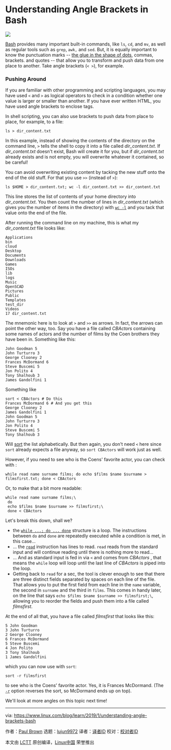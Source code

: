 [#]: collector: (lujun9972)
[#]: translator: (HankChow)
[#]: reviewer: ( )
[#]: publisher: ( )
[#]: url: ( )
[#]: subject: (Understanding Angle Brackets in Bash)
[#]: via: (https://www.linux.com/blog/learn/2019/1/understanding-angle-brackets-bash)
[#]: author: (Paul Brown https://www.linux.com/users/bro66)

Understanding Angle Brackets in Bash
======

![](https://www.linux.com/sites/lcom/files/styles/rendered_file/public/architecture-1839450_1920.jpg?itok=ra6XonD3)

[Bash][1] provides many important built-in commands, like `ls`, `cd`, and `mv`, as well as regular tools such as `grep`, `awk,` and `sed`. But, it is equally important to know the punctuation marks -- [the glue in the shape of dots][2], commas, brackets. and quotes -- that allow you to transform and push data from one place to another. Take angle brackets (`< >`), for example.

### Pushing Around

If you are familiar with other programming and scripting languages, you may have used `<` and `>` as logical operators to check in a condition whether one value is larger or smaller than another. If you have ever written HTML, you have used angle brackets to enclose tags.

In shell scripting, you can also use brackets to push data from place to place, for example, to a file:

```
ls > dir_content.txt
```

In this example, instead of showing the contents of the directory on the command line, `>` tells the shell to copy it into a file called _dir_content.txt_. If _dir_content.txt_ doesn't exist, Bash will create it for you, but if _dir_content.txt_ already exists and is not empty, you will overwrite whatever it contained, so be careful!

You can avoid overwriting existing content by tacking the new stuff onto the end of the old stuff. For that you use `>>` (instead of `>`):

```
ls $HOME > dir_content.txt; wc -l dir_content.txt >> dir_content.txt
```

This line stores the list of contents of your home directory into _dir_content.txt_. You then count the number of lines in _dir_content.txt_ (which gives you the number of items in the directory) with [`wc -l`][3] and you tack that value onto the end of the file.

After running the command line on my machine, this is what my _dir_content.txt_ file looks like:

```
Applications
bin
cloud
Desktop
Documents
Downloads
Games
ISOs
lib
logs
Music
OpenSCAD
Pictures
Public
Templates
test_dir
Videos
17 dir_content.txt
```

The mnemonic here is to look at `>` and `>>` as arrows. In fact, the arrows can point the other way, too. Say you have a file called _CBActors_ containing some names of actors and the number of films by the Coen brothers they have been in. Something like this:

```
John Goodman 5
John Turturro 3
George Clooney 2
Frances McDormand 6
Steve Buscemi 5
Jon Polito 4
Tony Shalhoub 3
James Gandolfini 1
```

Something like

```
sort < CBActors # Do this
Frances McDormand 6 # And you get this
George Clooney 2
James Gandolfini 1
John Goodman 5
John Turturro 3
Jon Polito 4
Steve Buscemi 5
Tony Shalhoub 3
```

Will [sort][4] the list alphabetically. But then again, you don't need `<` here since `sort` already expects a file anyway, so `sort CBActors` will work just as well.

However, if you need to see who is the Coens' favorite actor, you can check with :

```
while read name surname films; do echo $films $name $surname > filmsfirst.txt; done < CBActors
```

Or, to make that a bit more readable:

```
while read name surname films;\
 do
 echo $films $name $surname >> filmsfirst;\
 done < CBActors
```

Let's break this down, shall we?

  * the [`while ...; do ... done`][5] structure is a loop. The instructions between `do` and `done` are repeatedly executed while a condition is met, in this case...
  * ... the [`read`][6] instruction has lines to read. `read` reads from the standard input and will continue reading until there is nothing more to read...
  * ... And as standard input is fed in via `<` and comes from _CBActors_ , that means the `while` loop will loop until the last line of _CBActors_ is piped into the loop.
  * Getting back to `read` for a sec, the tool is clever enough to see that there are three distinct fields separated by spaces on each line of the file. That allows you to put the first field from each line in the `name` variable, the second in `surname` and the third in `films`. This comes in handy later, on the line that says `echo $films $name $surname >> filmsfirst;\`, allowing you to reorder the fields and push them into a file called _filmsfirst_.



At the end of all that, you have a file called _filmsfirst_ that looks like this:

```
5 John Goodman
3 John Turturro
2 George Clooney
6 Frances McDormand
5 Steve Buscemi
4 Jon Polito
3 Tony Shalhoub
1 James Gandolfini
```

which you can now use with `sort`:

```
sort -r filmsfirst
```

to see who is the Coens' favorite actor. Yes, it is Frances McDormand. (The [`-r`][4] option reverses the sort, so McDormand ends up on top).

We'll look at more angles on this topic next time!

--------------------------------------------------------------------------------

via: https://www.linux.com/blog/learn/2019/1/understanding-angle-brackets-bash

作者：[Paul Brown][a]
选题：[lujun9972][b]
译者：[译者ID](https://github.com/译者ID)
校对：[校对者ID](https://github.com/校对者ID)

本文由 [LCTT](https://github.com/LCTT/TranslateProject) 原创编译，[Linux中国](https://linux.cn/) 荣誉推出

[a]: https://www.linux.com/users/bro66
[b]: https://github.com/lujun9972
[1]: https://www.linux.com/blog/2019/1/bash-shell-utility-reaches-50-milestone
[2]: https://www.linux.com/blog/learn/2019/1/linux-tools-meaning-dot
[3]: https://linux.die.net/man/1/wc
[4]: https://linux.die.net/man/1/sort
[5]: http://tldp.org/HOWTO/Bash-Prog-Intro-HOWTO-7.html
[6]: https://linux.die.net/man/2/read
